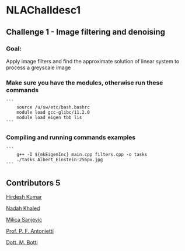# NLAChalldesc1

## Challenge 1 - Image filtering and denoising

### Goal: 
Apply image filters and find the approximate solution of linear system to process a greyscale image

### Make sure you have the modules, otherwise run these commands
    ```
        source /u/sw/etc/bash.bashrc
        module load gcc-glibc/11.2.0
        module load eigen tbb lis
    ```    

### Compiling and running commands examples
    ```
        g++ -I ${mkEigenInc} main.cpp filters.cpp -o tasks
        ./tasks Albert_Einstein-256px.jpg 
    ```

## Contributors 5
[Hirdesh Kumar](https://github.com/hirdeshkumar2407)

[Nadah Khaled](https://github.com/nadahkhaledd)

[Milica Sanjevic](https://github.com/milicasanjevic)

[Prof. P. F. Antonietti](https://www.linkedin.com/in/paolaantonietti/?lipi=urn%3Ali%3Apage%3Ad_flagship3_search_srp_all%3BtoYfzDyNQUuaYhVlXkVXMQ%3D%3D)

[Dott. M. Botti](https://www.linkedin.com/in/michele-botti-4707a62a2/?lipi=urn%3Ali%3Apage%3Ad_flagship3_search_srp_all%3BFvI80B0lRXiNyhRyRoR13Q%3D%3D)

